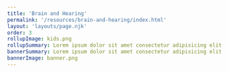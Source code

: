 ```yaml
---
title: 'Brain and Hearing'
permalink: '/resources/brain-and-hearing/index.html'
layout: 'layouts/page.njk'
order: 3
rollupImage: kids.png
rollupSummary: Lorem ipsum dolor sit amet consectetur adipisicing elit.
bannerSummary: Lorem ipsum dolor sit amet consectetur adipisicing elit.
bannerImage: banner.png
---
```

